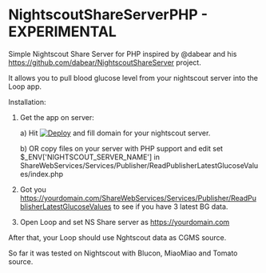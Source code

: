 # NightscoutShareServerPHP - EXPERIMENTAL
Simple Nightscout Share Server for PHP inspired by @dabear and his https://github.com/dabear/NightscoutShareServer project.

It allows you to pull blood glucose level from your nightscout server into the Loop app.

Installation:

1. Get the app on server:

   a) Hit [![Deploy](https://www.herokucdn.com/deploy/button.svg)](https://github.com/reelman/NightscoutShareServerPHP) and fill domain for your nightscout server.
  
   b) OR copy files on your server with PHP support and edit set $_ENV['NIGHTSCOUT_SERVER_NAME'] in ShareWebServices/Services/Publisher/ReadPublisherLatestGlucoseValues/index.php 

2. Got you https://yourdomain.com/ShareWebServices/Services/Publisher/ReadPublisherLatestGlucoseValues to see if you have 3 latest BG data.

3. Open Loop and set NS Share server as https://yourdomain.com

After that, your Loop should use Nghtscout data as CGMS source.

So far it was tested on Nightscout with Blucon, MiaoMiao and Tomato source.
